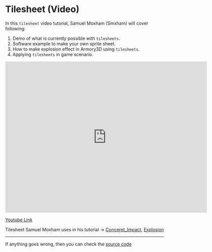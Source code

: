 # Tilesheet (Video)

In this `tilesheet` video tutorial, Samuel Moxham (Smxham) will cover following:
1. Demo of what is currently possible with `tilesheets`.
2. Software example to make your own sprite sheet.
3. How to make explosion effect in Armory3D using `tilesheets`.
4. Applying `tilesheets` in game scenario.

<iframe width="640" height="480" src="https://blackgoku36.github.io/armory-tutorials/docassets/tilesheet_tutorial.mp4" frameborder="0" allowfullscreen></iframe>

[Youtube Link](https://www.youtube.com/watch?v=kFXqIprtF2Y)

Tilesheet Samuel Moxham uses in his tutorial -> [Conceret_Impact](https://github.com/BlackGoku36/armory-tutorial-sourcecode/blob/master/Tilesheet/ConcreteImpact.png), [Explosion](https://github.com/BlackGoku36/armory-tutorial-sourcecode/blob/master/Tilesheet/Explosion.png)

---
If anything goes wrong, then you can check the [source code](https://github.com/BlackGoku36/armory-tutorial-download/tree/master/Tilesheet)
